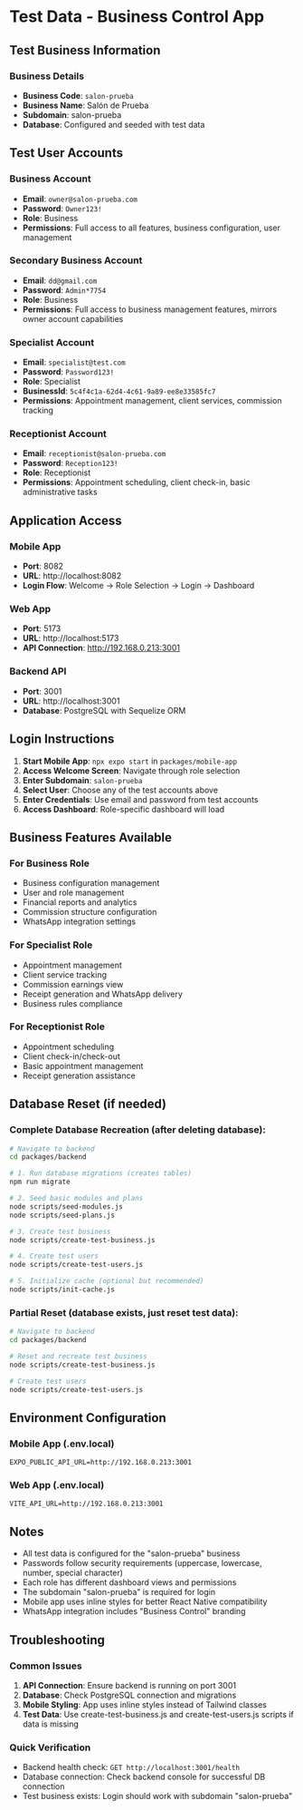 # Test Data - Business Control App

## Test Business Information

### Business Details
- **Business Code**: `salon-prueba`
- **Business Name**: Salón de Prueba
- **Subdomain**: salon-prueba
- **Database**: Configured and seeded with test data

## Test User Accounts

### Business Account
- **Email**: `owner@salon-prueba.com`
- **Password**: `Owner123!`
- **Role**: Business
- **Permissions**: Full access to all features, business configuration, user management

### Secondary Business Account
- **Email**: `dd@gmail.com`
- **Password**: `Admin*7754`
- **Role**: Business
- **Permissions**: Full access to business management features, mirrors owner account capabilities

### Specialist Account
- **Email**: `specialist@test.com`
- **Password**: `Password123!`
- **Role**: Specialist
- **BusinessId**: `5c4f4c1a-62d4-4c61-9a89-ee8e33585fc7`
- **Permissions**: Appointment management, client services, commission tracking

### Receptionist Account
- **Email**: `receptionist@salon-prueba.com`
- **Password**: `Reception123!`
- **Role**: Receptionist
- **Permissions**: Appointment scheduling, client check-in, basic administrative tasks

## Application Access

### Mobile App
- **Port**: 8082
- **URL**: http://localhost:8082
- **Login Flow**: Welcome → Role Selection → Login → Dashboard

### Web App
- **Port**: 5173
- **URL**: http://localhost:5173
- **API Connection**: http://192.168.0.213:3001

### Backend API
- **Port**: 3001
- **URL**: http://localhost:3001
- **Database**: PostgreSQL with Sequelize ORM

## Login Instructions

1. **Start Mobile App**: `npx expo start` in `packages/mobile-app`
2. **Access Welcome Screen**: Navigate through role selection
3. **Enter Subdomain**: `salon-prueba`
4. **Select User**: Choose any of the test accounts above
5. **Enter Credentials**: Use email and password from test accounts
6. **Access Dashboard**: Role-specific dashboard will load

## Business Features Available

### For Business Role
- Business configuration management
- User and role management
- Financial reports and analytics
- Commission structure configuration
- WhatsApp integration settings

### For Specialist Role
- Appointment management
- Client service tracking
- Commission earnings view
- Receipt generation and WhatsApp delivery
- Business rules compliance

### For Receptionist Role
- Appointment scheduling
- Client check-in/check-out
- Basic appointment management
- Receipt generation assistance

## Database Reset (if needed)

### Complete Database Recreation (after deleting database):

```bash
# Navigate to backend
cd packages/backend

# 1. Run database migrations (creates tables)
npm run migrate

# 2. Seed basic modules and plans
node scripts/seed-modules.js
node scripts/seed-plans.js

# 3. Create test business
node scripts/create-test-business.js

# 4. Create test users
node scripts/create-test-users.js

# 5. Initialize cache (optional but recommended)
node scripts/init-cache.js
```

### Partial Reset (database exists, just reset test data):

```bash
# Navigate to backend
cd packages/backend

# Reset and recreate test business
node scripts/create-test-business.js

# Create test users
node scripts/create-test-users.js
```

## Environment Configuration

### Mobile App (.env.local)
```
EXPO_PUBLIC_API_URL=http://192.168.0.213:3001
```

### Web App (.env.local)
```
VITE_API_URL=http://192.168.0.213:3001
```

## Notes

- All test data is configured for the "salon-prueba" business
- Passwords follow security requirements (uppercase, lowercase, number, special character)
- Each role has different dashboard views and permissions
- The subdomain "salon-prueba" is required for login
- Mobile app uses inline styles for better React Native compatibility
- WhatsApp integration includes "Business Control" branding

## Troubleshooting

### Common Issues
1. **API Connection**: Ensure backend is running on port 3001
2. **Database**: Check PostgreSQL connection and migrations
3. **Mobile Styling**: App uses inline styles instead of Tailwind classes
4. **Test Data**: Use create-test-business.js and create-test-users.js scripts if data is missing

### Quick Verification
- Backend health check: `GET http://localhost:3001/health`
- Database connection: Check backend console for successful DB connection
- Test business exists: Login should work with subdomain "salon-prueba"